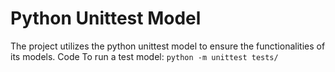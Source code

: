 # Python Unittest Model

The project utilizes the python unittest model to ensure the functionalities of its models. Code To run a test model: ```python -m unittest tests/```

